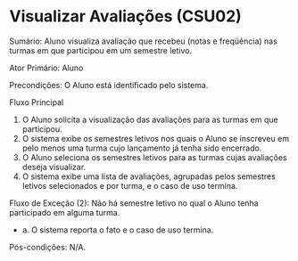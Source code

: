 # Visualizar Avaliações (CSU02) #

Sumário: Aluno visualiza avaliação que recebeu (notas e freqüência) nas turmas em que participou em um semestre letivo.

Ator Primário: Aluno

Precondições: O Aluno está identificado pelo sistema.

Fluxo Principal
  1. O Aluno solicita a visualização das avaliações para as turmas em que participou.
  1. O sistema exibe os semestres letivos nos quais o Aluno se inscreveu em pelo menos uma turma cujo lançamento já tenha sido encerrado.
  1. O Aluno seleciona os semestres letivos para as turmas cujas avaliações deseja visualizar.
  1. O sistema exibe uma lista de avaliações, agrupadas pelos semestres letivos selecionados e por turma, e o caso de uso termina.

Fluxo de Exceção (2): Não há semestre letivo no qual o Aluno tenha participado em alguma turma.
  * a. O sistema reporta o fato e o caso de uso termina.

Pós-condições: N/A.